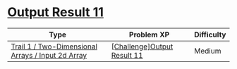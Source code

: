 # [Output Result 11](https://www.codetree.ai/trails/complete/curated-cards/challenge-reading-k201531)

|Type|Problem XP|Difficulty|
|---|---|---|
|[Trail 1 / Two-Dimensional Arrays / Input 2d Array](https://www.codetree.ai/trail-info/novice-low/)|[[Challenge]Output Result 11](https://www.codetree.ai/trails/complete/curated-cards/challenge-reading-k201531/)|Medium|

